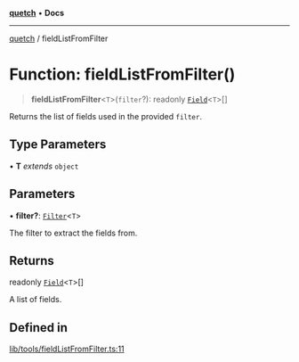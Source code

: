 [**quetch**](../README.md) • **Docs**

***

[quetch](../README.md) / fieldListFromFilter

# Function: fieldListFromFilter()

> **fieldListFromFilter**\<`T`\>(`filter`?): readonly [`Field`](../type-aliases/Field.md)\<`T`\>[]

Returns the list of fields used in the provided `filter`.

## Type Parameters

• **T** *extends* `object`

## Parameters

• **filter?**: [`Filter`](../type-aliases/Filter.md)\<`T`\>

The filter to extract the fields from.

## Returns

readonly [`Field`](../type-aliases/Field.md)\<`T`\>[]

A list of fields.

## Defined in

[lib/tools/fieldListFromFilter.ts:11](https://github.com/nevoland/quetch/blob/4c3c4d08a348f3317d0dfdffa7516132c18306c7/lib/tools/fieldListFromFilter.ts#L11)
